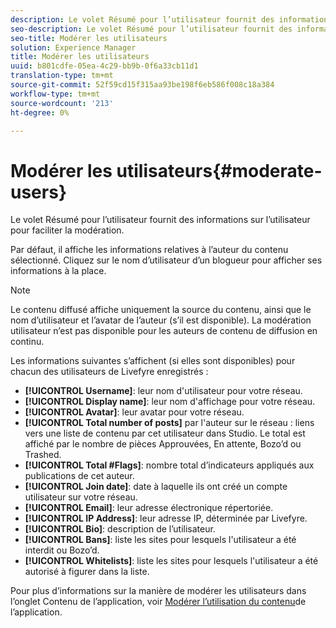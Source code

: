 ```yaml
---
description: Le volet Résumé pour l’utilisateur fournit des informations sur l’utilisateur pour faciliter la modération.
seo-description: Le volet Résumé pour l’utilisateur fournit des informations sur l’utilisateur pour faciliter la modération.
seo-title: Modérer les utilisateurs
solution: Experience Manager
title: Modérer les utilisateurs
uuid: b801cdfe-05ea-4c29-bb9b-0f6a33cb11d1
translation-type: tm+mt
source-git-commit: 52f59cd15f315aa93be198f6eb586f008c18a384
workflow-type: tm+mt
source-wordcount: '213'
ht-degree: 0%

---
```



# Modérer les utilisateurs{#moderate-users}

Le volet Résumé pour l’utilisateur fournit des informations sur l’utilisateur pour faciliter la modération.

Par défaut, il affiche les informations relatives à l’auteur du contenu sélectionné. Cliquez sur le nom d’utilisateur d’un blogueur pour afficher ses informations à la place.

>[!NOTE]
>
>Le contenu diffusé affiche uniquement la source du contenu, ainsi que le nom d’utilisateur et l’avatar de l’auteur (s’il est disponible). La modération utilisateur n’est pas disponible pour les auteurs de contenu de diffusion en continu.

Les informations suivantes s’affichent (si elles sont disponibles) pour chacun des utilisateurs de Livefyre enregistrés :

* **[!UICONTROL Username]**: leur nom d&#39;utilisateur pour votre réseau.
* **[!UICONTROL Display name]**: leur nom d&#39;affichage pour votre réseau.
* **[!UICONTROL Avatar]**: leur avatar pour votre réseau.
* **[!UICONTROL Total number of posts]** par l&#39;auteur sur le réseau : liens vers une liste de contenu par cet utilisateur dans Studio. Le total est affiché par le nombre de pièces Approuvées, En attente, Bozo’d ou Trashed.
* **[!UICONTROL Total #Flags]**: nombre total d’indicateurs appliqués aux publications de cet auteur.
* **[!UICONTROL Join date]**: date à laquelle ils ont créé un compte utilisateur sur votre réseau.
* **[!UICONTROL Email]**: leur adresse électronique répertoriée.
* **[!UICONTROL IP Address]**: leur adresse IP, déterminée par Livefyre.
* **[!UICONTROL Bio]**: description de l’utilisateur.
* **[!UICONTROL Bans]**: liste les sites pour lesquels l&#39;utilisateur a été interdit ou Bozo’d.
* **[!UICONTROL Whitelists]**: liste les sites pour lesquels l&#39;utilisateur a été autorisé à figurer dans la liste.

Pour plus d’informations sur la manière de modérer les utilisateurs dans l’onglet Contenu de l’application, voir [Modérer l’utilisation du contenu](/help/using/c-features-livefyre/c-about-moderation/c-moderate-content-using-app-content.md#c_moderate_content_using_app_content)de l’application.
